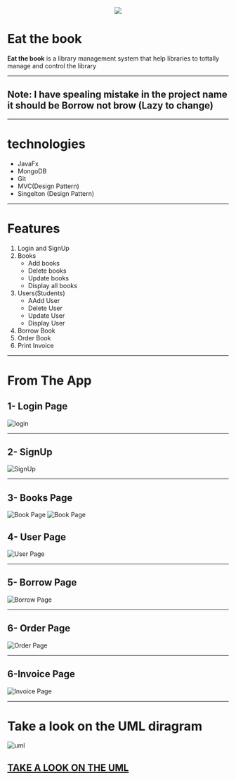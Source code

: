 <p align="center">
  <img src="https://user-images.githubusercontent.com/95965261/234280247-5cecb0dc-e42a-46b5-ac86-d7fdd15dad81.png" />
</p> 
<h1>Eat the book</h1>

<p ><strong >Eat the book</strong> is a library management system that help libraries to tottally manage and control the library </p>

<hr>
<h2>
Note: I have spealing mistake in the project name it should be Borrow not brow (Lazy to change)
</h2>
<hr>
<h1>technologies</h1>
<ul>
<li>JavaFx</li>
<li>MongoDB</li>
<li>Git</li>
  <li>MVC(Design Pattern)</li>
  <li>Singelton (Design Pattern)</li>
</ul>
<hr>
<h1>
  Features 
</h1>
<ol>
  <li>
    Login and SignUp
  </li>
  <li>
    Books
    <ul>
    <li>
      Add books
    </li>
  <li>
      Delete books
    </li>
      <li>
      Update books 
    </li>
      <li>
      Display all books 
    </li>
    </ul>
  </li>
  <li>
    Users(Students)
    <ul>
      <li>
        AAdd User
      </li>
      <li>
        Delete User
      </li>
      <li>
        Update User
      </li>
      <li>
        Display User
      </li>
    </ul>
  </li>
  <li>
    Borrow Book
  </li>
  <li>
    Order Book
  </li>
  <li>
    Print Invoice
</li>
</ol>
<hr/>
<h1>
  From The App
</h1>
<h2>
  1- Login Page 
</h2>
<img src="https://github.com/walidhassan1011/Eat_The_Book/assets/95965261/cebb4897-52d8-4bc9-9882-e56237156401" alt="login"/>
<hr/>
<h2>
  2- SignUp
</h2>
<img src="https://github.com/walidhassan1011/Eat_The_Book/assets/95965261/08cebc74-3a25-4b9c-aa02-3d307409f644" alt="SignUp"/>
<hr/>
<h2>
  3- Books Page
</h2>
<img src="https://github.com/walidhassan1011/Eat_The_Book/assets/95965261/5493b50d-7734-4c58-a830-4651825c8dbb" alt="Book Page"/>
<img src="https://github.com/walidhassan1011/Eat_The_Book/assets/95965261/692def95-bc0a-4bf6-a49b-20691de09b26" alt="Book Page"/><h2>
  4- User Page
</h2>
<img src="https://github.com/walidhassan1011/Eat_The_Book/assets/95965261/c6a2649f-000f-4aad-ba46-26d21853e489" alt="User Page"/>
<hr/>
<h2>
  5- Borrow Page
</h2>
<img src="https://github.com/walidhassan1011/Eat_The_Book/assets/95965261/34097d59-0df2-4cad-84c2-8fc6b04ebbe3" alt="Borrow Page"/>
<hr/>
<h2>
  6- Order Page
</h2>
<img src="https://github.com/walidhassan1011/Eat_The_Book/assets/95965261/84d367e3-ab7f-47c0-814d-f144351fe7f7" alt="Order Page"/>
<hr/>
<h2>
  6-Invoice Page
</h2>
<img src="https://github.com/walidhassan1011/Eat_The_Book/assets/95965261/f919dc55-a779-4552-ad8d-a5ac7f9c7bee" alt="Invoice Page"/>
<hr/>
<h1>Take a look on the UML diragram </h1>
<img src="https://github.com/walidhassan1011/Eat_The_Book/assets/95965261/dd63c8b5-dec1-43b5-8743-a4777a76d47e" alt="uml"/>
<a
  href="https://lucid.app/lucidchart/8c174a76-1458-42ad-835f-2cd753b2ae4e/edit?viewport_loc=-1135%2C906%2C2846%2C1281%2C0_0&invitationId=inv_f6dfbadd-bf57-4b77-9cc0-1d39f6bfb868"
  >
  <h2>
    TAKE A LOOK ON THE UML
  </h2>
  </a>
